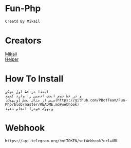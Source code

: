 # Fun-Php
```
Creatd By Mikail
```
# Creators
[Mikail](https://telegram.me/BugCreators)<br>
[Helper](https://telegram.me/Bot_Api)
# How To Install
```
ابتدا در خط اول توکن
و در خط دوم ایدی ادمین را وارد کنید
سپس از مثال بخش [وبهوک](https://github.com/PBotTeam/Fun-Php/blob/master/README.md#webhook)
وبهوک خودرا انجام دهید
```
# Webhook
`
https://api.telegram.org/botTOKEN/setWebhook?url=URL
`
